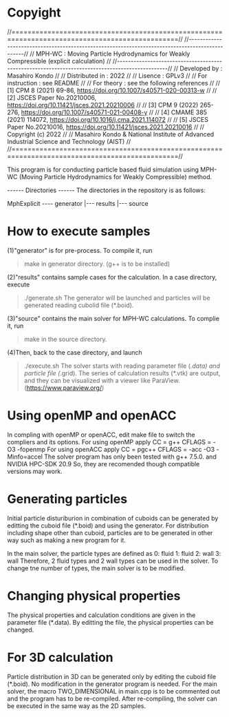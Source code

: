 # Copyight

//================================================================================================//
//------------------------------------------------------------------------------------------------//
//    MPH-WC : Moving Particle Hydrodynamics for Weakly Compressible  (explicit calculation)      //
//------------------------------------------------------------------------------------------------//
//    Developed by    : Masahiro Kondo                                                            //
//    Distributed in  : 2022                                                                      //
//    Lisence         : GPLv3                                                                     //
//    For instruction : see README                                                                //
//    For theory      : see the following references                                              //
//     [1] CPM 8 (2021) 69-86,       https://doi.org/10.1007/s40571-020-00313-w                   //
//     [2] JSCES Paper No.20210006,  https://doi.org/10.11421/jsces.2021.20210006                 //
//     [3] CPM 9 (2022) 265-276,     https://doi.org/10.1007/s40571-021-00408-y                   //
//     [4] CMAME 385 (2021) 114072,  https://doi.org/10.1016/j.cma.2021.114072                    //
//     [5] JSCES Paper No.20210016,  https://doi.org/10.11421/jsces.2021.20210016                 //
//    Copyright (c) 2022                                                                          //
//    Masahiro Kondo & National Institute of Advanced Industrial Science and Technology (AIST)    //
//================================================================================================//

This program is for conducting particle based fluid simulation
using MPH-WC (Moving Particle Hydrodynamics for Weakly Compressible) method. 


------ Directories ------
The directories in the repository is as follows:  

MphExplicit ---- generator
            |--- results
            |--- source
           

# How to execute samples
(1)"generator" is for pre-process. To compile it, run
> make 
in generator directory. (g++ is to be installed)

(2)"results" contains sample cases for the calculation. 
In a case directory, execute
> ./generate.sh
The generator will be launched and particles will be generated
reading cubolid file (*.boid).

(3)"source" contains the main solver for MPH-WC calculations. 
To complie it, run
> make 
in the source directory. 

(4)Then, back to the case directory, and launch
> ./execute.sh
The solver starts with reading parameter file (*.data) 
and particle file (*.grid). 
The series of calculation results (*.vtk) are output,  
and they can be visualized with a viewer like ParaView. 
(https://www.paraview.org/)


# Using openMP and openACC
In compling with openMP or openACC, edit make file to switch the compliers
and its options. 
For using openMP apply
 CC = g++
 CFLAGS  = -O3 -fopenmp 
For using openACC apply
 CC = pgc++
 CFLAGS    =  -acc -O3 -Minfo=accel 
The solver program has only been tested with 
   g++ 7.5.0.   and   NVIDIA HPC-SDK 20.9
So, they are recomended though compatible versions may work. 


# Generating particles
Initial particle disturiburion in combination of cuboids 
can be generated by editting the cuboid file (*.boid) and using the generator. 
For distribution including shape other than cuboid, particles 
are to be generated in other way such as making a new program for it.   
  
In the main solver, the particle types are defined as
 0: fluid 
 1: fluid
 2: wall
 3: wall
Therefore, 2 fluid types and 2 wall types can be used in the solver. 
To change tne number of types, the main solver is to be modified. 


# Changing physical properties
The physical properties and calculation conditions are given in 
the parameter file (*.data). By editting the file, the physical 
properties can be changed. 


# For 3D calculation
Particle distribution in 3D can be generated only by editing the 
cuboid file (*.boid). No modification in the generator program is needed. 
For the main solver, the macro TWO_DIMENSIONAL in main.cpp is to be
commented out and the program has to be re-compiled. 
After re-compiling, the solver can be executed in the same way as the 2D samples.  





